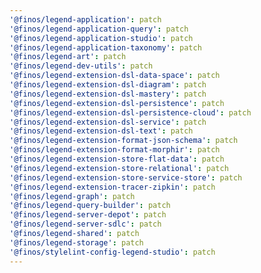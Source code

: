 ```yaml
---
'@finos/legend-application': patch
'@finos/legend-application-query': patch
'@finos/legend-application-studio': patch
'@finos/legend-application-taxonomy': patch
'@finos/legend-art': patch
'@finos/legend-dev-utils': patch
'@finos/legend-extension-dsl-data-space': patch
'@finos/legend-extension-dsl-diagram': patch
'@finos/legend-extension-dsl-mastery': patch
'@finos/legend-extension-dsl-persistence': patch
'@finos/legend-extension-dsl-persistence-cloud': patch
'@finos/legend-extension-dsl-service': patch
'@finos/legend-extension-dsl-text': patch
'@finos/legend-extension-format-json-schema': patch
'@finos/legend-extension-format-morphir': patch
'@finos/legend-extension-store-flat-data': patch
'@finos/legend-extension-store-relational': patch
'@finos/legend-extension-store-service-store': patch
'@finos/legend-extension-tracer-zipkin': patch
'@finos/legend-graph': patch
'@finos/legend-query-builder': patch
'@finos/legend-server-depot': patch
'@finos/legend-server-sdlc': patch
'@finos/legend-shared': patch
'@finos/legend-storage': patch
'@finos/stylelint-config-legend-studio': patch
---
```

